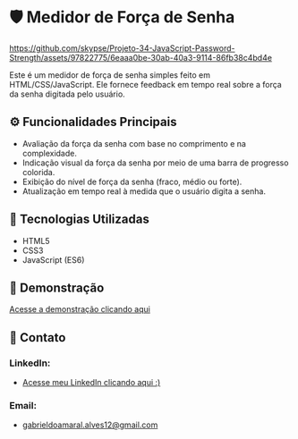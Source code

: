# 🛡️ Medidor de Força de Senha

https://github.com/skypse/Projeto-34-JavaScript-Password-Strength/assets/97822775/6eaaa0be-30ab-40a3-9114-86fb38c4bd4e

Este é um medidor de força de senha simples feito em HTML/CSS/JavaScript. Ele fornece feedback em tempo real sobre a força da senha digitada pelo usuário.

## ⚙️ Funcionalidades Principais
- Avaliação da força da senha com base no comprimento e na complexidade.
- Indicação visual da força da senha por meio de uma barra de progresso colorida.
- Exibição do nível de força da senha (fraco, médio ou forte).
- Atualização em tempo real à medida que o usuário digita a senha.

## 🚀 Tecnologias Utilizadas

- HTML5
- CSS3
- JavaScript (ES6)

## 🔗 Demonstração

[Acesse a demonstração clicando aqui](https://skypse.github.io/Projeto-34-JavaScript-Password-Strength/)

## 📧 Contato

### LinkedIn:
- [Acesse meu LinkedIn clicando aqui :)](https://www.linkedin.com/in/gabriel-do-amaral-alves-3a1055236/)

### Email:
- gabrieldoamaral.alves12@gmail.com

